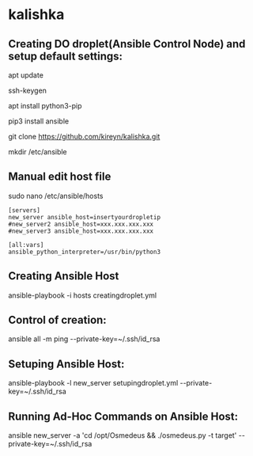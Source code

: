 # kalishka
## Creating DO droplet(Ansible Control Node) and setup default settings:
apt update

ssh-keygen

apt install python3-pip

pip3 install ansible

git clone https://github.com/kireyn/kalishka.git

mkdir /etc/ansible
## Manual edit host file
sudo nano /etc/ansible/hosts

```
[servers]
new_server ansible_host=insertyourdropletip
#new_server2 ansible_host=xxx.xxx.xxx.xxx
#new_server3 ansible_host=xxx.xxx.xxx.xxx

[all:vars]
ansible_python_interpreter=/usr/bin/python3
```
## Creating Ansible Host
ansible-playbook -i hosts creatingdroplet.yml
## Control of creation:
ansible all -m ping --private-key=~/.ssh/id_rsa
## Setuping Ansible Host:
ansible-playbook -l new_server  setupingdroplet.yml --private-key=~/.ssh/id_rsa
## Running Ad-Hoc Commands on Ansible Host:
ansible new_server -a 'cd /opt/Osmedeus && ./osmedeus.py -t target'  --private-key=~/.ssh/id_rsa
